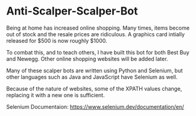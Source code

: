 # Anti-Scalper-Scalper-Bot
Being at home has increased online shopping. Many times, items become out of stock and the resale prices are ridiculous. A graphics card intially released for 
$500 is now roughly $1000.

To combat this, and to teach others, I have built this bot for both Best Buy and Newegg. Other online shopping websites will be added later.

Many of these scalper bots are written using Python and Selenium, but other languages such as Java and JavaScript have Selenium as well.

Because of the nature of websites, some of the XPATH values change, replacing it with a new one is sufficient.

Selenium Documentaion: https://www.selenium.dev/documentation/en/
